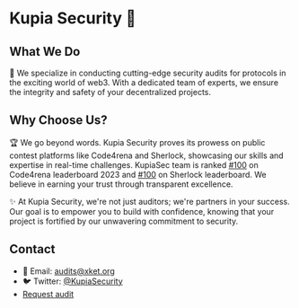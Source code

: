 # Kupia Security 🔐

## What We Do
💎 We specialize in conducting cutting-edge security audits for protocols in the exciting world of web3. With a dedicated team of experts, we ensure the integrity and safety of your decentralized projects.

##  Why Choose Us?
🏆 We go beyond words. Kupia Security proves its prowess on public contest platforms like Code4rena and Sherlock, showcasing our skills and expertise in real-time challenges. 
KupiaSec team is ranked [#100]() on Code4rena leaderboard 2023 and [#100]() on Sherlock leaderboard.
We believe in earning your trust through transparent excellence.

✨ At Kupia Security, we're not just auditors; we're partners in your success. Our goal is to empower you to build with confidence, knowing that your project is fortified by our unwavering commitment to security.

## Contact
- 📧 Email: 	audits@xket.org
- 🐦 Twitter: [@KupiaSecurity](https://twitter.com/KupiaSecurity)
- [Request audit](https://tally.so/forms/nWrWgR)
